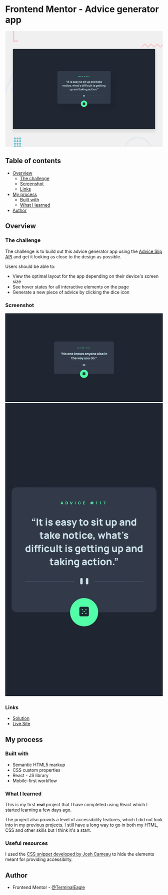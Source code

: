 # Frontend Mentor - Advice generator app

![Design preview for the Advice generator app coding challenge](./design/desktop-preview.jpg)

## Table of contents

-   [Overview](#overview)
    -   [The challenge](#the-challenge)
    -   [Screenshot](#screenshot)
    -   [Links](#links)
-   [My process](#my-process)
    -   [Built with](#built-with)
    -   [What I learned](#what-i-learned)
-   [Author](#author)

## Overview

### The challenge

The challenge is to build out this advice generator app using the [Advice Slip API](https://api.adviceslip.com) and get it looking as close to the design as possible.

Users should be able to:

-   View the optimal layout for the app depending on their device's screen size
-   See hover states for all interactive elements on the page
-   Generate a new piece of advice by clicking the dice icon

### Screenshot

![](screenshots/desktop-design.png)
![](screenshots/mobile-design.jpg)

### Links

-   [Solution](https://github.com/TerminalEagle/advice-generator-application)
-   [Live Site](https://64685c31ee907b5fc0bd0813--dashing-melomakarona-f0457d.netlify.app/)

## My process

### Built with

-   Semantic HTML5 markup
-   CSS custom properties
-   React - JS library
-   Mobile-first workflow

### What I learned

This is my first **real** project that I have completed using React which I started learning a few days ago.

The project also provids a level of accessibility features, which I did not look into in my previous projects. I still have a long way to go in both my HTML, CSS and other skills but I think it's a start.

### Useful resources

I used the [CSS snippet developed by Josh Cameau](https://www.joshwcomeau.com/snippets/react-components/visually-hidden/) to hide the elements meant for providing accessibilty.

## Author

-   Frontend Mentor - [@TerminalEagle](https://www.frontendmentor.io/profile/TerminalEagle)
